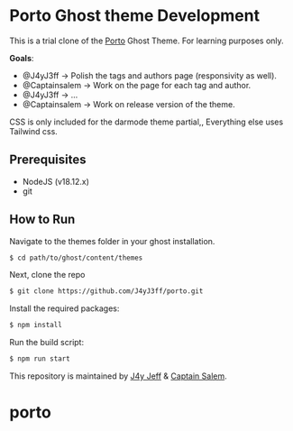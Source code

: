 # Porto Ghost theme Development

This is a trial clone of the [Porto](https://preview.themeforest.net/item/porto-multipurpose-ghost-blog-theme/full_screen_preview/47642992?_ga=2.201244846.1280405767.1711013921-157756745.1697547339) Ghost Theme.
For learning purposes only.

**Goals**:

- @J4yJ3ff -> Polish the tags and authors page (responsivity as well).
- @Captainsalem -> Work on the page for each tag and author.
- @J4yJ3ff -> ...
- @Captainsalem -> Work on release version of the theme.

CSS is only included for the darmode theme partial,, Everything else uses Tailwind css.

## Prerequisites

- NodeJS (v18.12.x)
- git

## How to Run

Navigate to the themes folder in your ghost installation.

```bash
$ cd path/to/ghost/content/themes
```

Next, clone the repo

```bash
$ git clone https://github.com/J4yJ3ff/porto.git
```

Install the required packages:

```bash
$ npm install
```

Run the build script:

```bash
$ npm run start
```

This repository is maintained by [J4y Jeff](https://www.geekbits.io/author/j4y-j3ff/) & [Captain Salem](https://www.geekbits.io/author/csalem/).

# porto

